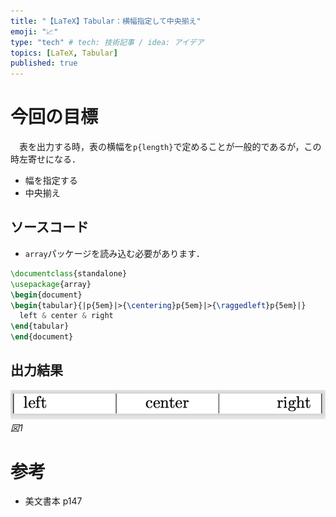 ```yaml
---
title: "【LaTeX】Tabular：横幅指定して中央揃え"
emoji: "📈"
type: "tech" # tech: 技術記事 / idea: アイデア
topics: [LaTeX, Tabular]
published: true
---
```

# 今回の目標
　表を出力する時，表の横幅を`p{length}`で定めることが一般的であるが，この時左寄せになる．
- 幅を指定する
- 中央揃え
## ソースコード
- `array`パッケージを読み込む必要があります．
```tex
\documentclass{standalone}
\usepackage{array}
\begin{document}
\begin{tabular}{|p{5em}|>{\centering}p{5em}|>{\raggedleft}p{5em}|}
  left & center & right 
\end{tabular}
\end{document}
```
## 出力結果
![](/images/ddbc21b7e68b0e/fig1.png)*図1*

# 参考
- 美文書本 p147
